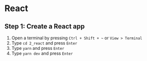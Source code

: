# React
## Step 1: Create a React app
1. Open a terminal by pressing `Ctrl + Shift + ~` or `View > Terminal`
2. Type `cd 2_react` and press `Enter`
3. Type `yarn` and press `Enter`
4. Type `yarn dev` and press `Enter`

